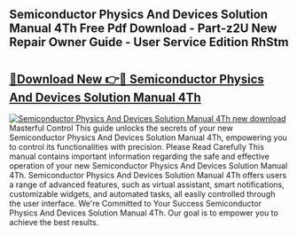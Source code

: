 ## Semiconductor Physics And Devices Solution Manual 4Th Free Pdf Download - Part-z2U New Repair Owner Guide - User Service Edition RhStm

# <h2><a href="http://bc57170.oget.top/?id=Semiconductor+Physics+And+Devices+Solution+Manual+4Th">🔗Download New 👉🔴 Semiconductor Physics And Devices Solution Manual 4Th</a></h2>

[![Semiconductor Physics And Devices Solution Manual 4Th new download](https://i.imgur.com/5g1atiW.png)](http://bc57170.oget.top/?id=Semiconductor+Physics+And+Devices+Solution+Manual+4Th)
Masterful Control This guide unlocks the secrets of your new Semiconductor Physics And Devices Solution Manual 4Th, empowering you to control its functionalities with precision. Please Read Carefully This manual contains important information regarding the safe and effective operation of your new Semiconductor Physics And Devices Solution Manual 4Th. Semiconductor Physics And Devices Solution Manual 4Th offers users a range of advanced features, such as virtual assistant, smart notifications, customizable widgets, and automated tasks, all easily controlled through the user interface. We're Committed to Your Success Semiconductor Physics And Devices Solution Manual 4Th. Our goal is to empower you to achieve the best results.

